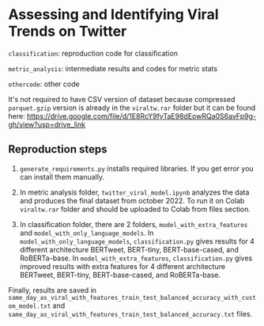 # Assessing and Identifying Viral Trends on Twitter 

``classification``: reproduction code for classification

``metric_analysis``: intermediate results and codes for metric stats

``othercode``: other code

It's not required to have CSV version of dataset because compressed ``parquet.gzip`` version is already in the ``viraltw.rar`` folder but it can be found here: https://drive.google.com/file/d/1E8RcY9fyTaE98dEowRQa0S6avFp9g-gh/view?usp=drive_link

## Reproduction steps

1. ``generate_requirements.py`` installs required libraries. If you get error you can install them manually.

2. In metric analysis folder, ``twitter_viral_model.ipynb`` analyzes the data and produces the final dataset from october 2022. To run it on Colab ``viraltw.rar`` folder and should be uploaded to Colab from files section.

3. In classification folder, there are 2 folders, ``model_with_extra_features`` and ``model_with_only_language_models``. In ``model_with_only_language_models``, ``classification.py`` gives results for 4 different architecture BERTweet, BERT-tiny, BERT-base-cased, and RoBERTa-base. In ``model_with_extra_features``, ``classification.py`` gives improved results with extra features for 4 different architecture BERTweet, BERT-tiny, BERT-base-cased, and RoBERTa-base. 

Finally, results are saved in ``same_day_as_viral_with_features_train_test_balanced_accuracy_with_custom_model.txt`` and ``same_day_as_viral_with_features_train_test_balanced_accuracy.txt`` files.